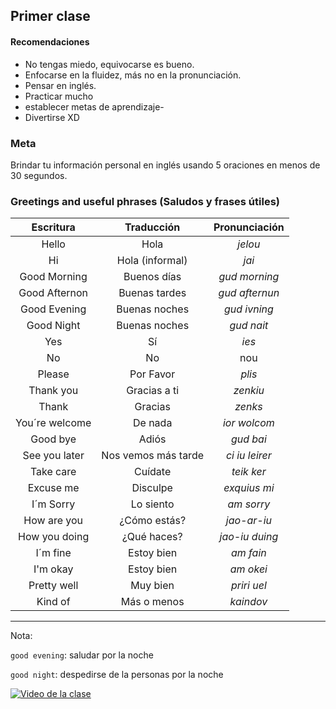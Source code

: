 ## Primer clase

#### Recomendaciones
- No tengas miedo, equivocarse es bueno.
- Enfocarse en la fluidez, más no en la pronunciación.
- Pensar en inglés.
- Practicar mucho
- establecer metas de aprendizaje-
- Divertirse XD

### Meta
Brindar tu información personal en inglés usando 5 oraciones en menos de 30 segundos. 

### __Greetings and useful phrases__ (Saludos y frases útiles)

| Escritura | Traducción | Pronunciación |
| :-------: | :--------: | :-----------: |
| Hello | Hola | *jelou* |
| Hi | Hola (informal) | *jai* |
| Good Morning | Buenos días | *gud morning* |
| Good Afternon | Buenas tardes | *gud afternun* |
| Good Evening | Buenas noches | *gud ivning* |  
| Good Night | Buenas noches | *gud nait* | 
| Yes | Sí | *ies* |
| No | No | nou |
| Please | Por Favor | *plis* |
| Thank you | Gracias a ti | *zenkiu* |
| Thank | Gracias | *zenks* |
| You´re welcome | De nada | *ior wolcom* |
| Good bye | Adiós | *gud bai* |
| See you later | Nos vemos más tarde | *ci iu leirer* |
| Take care | Cuídate | *teik ker* |
| Excuse me | Disculpe | *exquius mi* |
| I´m Sorry | Lo siento | *am sorry* |
| How are you | ¿Cómo estás? | *jao-ar-iu* |
| How you doing | ¿Qué haces? | *jao-iu duing* |
| I´m fine | Estoy bien | *am fain* |
| I'm okay | Estoy bien | *am okei* |
| Pretty well | Muy bien | *priri uel* |
| Kind of | Más o menos | *kaindov* |

***************************************************

Nota:

`good evening`: saludar por la noche 

`good night`: despedirse de la personas  por la  noche 



[![Video de la clase](https://drive.google.com/file/d/1T-eMZWkpSS_mjuXofhAZEvvCKl_wt8S0/view)](https://drive.google.com/file/d/1NhZgbDZgfEXpzauV7Udj6qa_xu0grQYP/view?usp=sharing)

